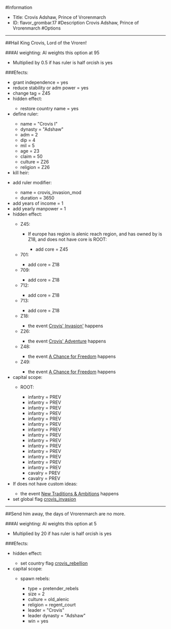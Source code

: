 #Information
 - Title: Crovis Adshaw, Prince of Vrorenmarch
 - ID: flavor_grombar.17
#Description
Crovis Adshaw, Prince of Vrorenmarch
#Options

___
##Hail King Crovis, Lord of the Vroren!

###AI weighting:
AI weights this option at 95
 - Multiplied by 0.5 if has ruler is half orcish is yes


###Efects:<ul><li>grant independence = yes</li><li>reduce stability or adm power = yes</li><li>change tag = Z45</li><li>hidden effect:</li><ul><li>restore country name = yes</li></ul><li>define ruler:</li><ul><li>name = "Crovis I"</li><li>dynasty = "Adshaw"</li><li>adm = 2</li><li>dip = 4</li><li>mil = 5</li><li>age = 23</li><li>claim = 50</li><li>culture = Z26</li><li>religion = Z26</li></ul><li>kill heir:</li><ul></ul><li>add ruler modifier:</li><ul><li>name = crovis_invasion_mod</li><li>duration = 3650</li></ul><li>add years of income = 1</li><li>add yearly manpower = 1</li><li>hidden effect:</li><ul><li>Z45:</li><ul><li>If europe has region is alenic reach region, and  has owned by is Z18, and does not have core is ROOT:</li><ul><li>add core = Z45</li></ul></ul><li>701:</li><ul><li>add core = Z18</li></ul><li>709:</li><ul><li>add core = Z18</li></ul><li>712:</li><ul><li>add core = Z18</li></ul><li>713:</li><ul><li>add core = Z18</li></ul><li>Z18:</li><ul><li>the event [Crovis' Invasion'](../events/crovis_invasion.md) happens</li></ul><li>Z26:</li><ul><li>the event [Crovis' Adventure](../events/crovis_adventure.md) happens</li></ul><li>Z48:</li><ul><li>the event [A Chance for Freedom](../events/a_chance_for_freedom.md) happens</li></ul><li>Z49:</li><ul><li>the event [A Chance for Freedom](../events/a_chance_for_freedom.md) happens</li></ul></ul><li>capital scope:</li><ul><li>ROOT:</li><ul><li>infantry = PREV</li><li>infantry = PREV</li><li>infantry = PREV</li><li>infantry = PREV</li><li>infantry = PREV</li><li>infantry = PREV</li><li>infantry = PREV</li><li>infantry = PREV</li><li>infantry = PREV</li><li>infantry = PREV</li><li>infantry = PREV</li><li>infantry = PREV</li><li>infantry = PREV</li><li>infantry = PREV</li><li>cavalry = PREV</li><li>cavalry = PREV</li></ul></ul><li>If does not have custom ideas:</li><ul><li>the event [New Traditions & Ambitions](../events/new_traditions_ambitions.md) happens</li></ul><li>set global flag [crovis_invasion](../flags/crovis_invasion.md)</li></ul>

___
##Send him away, the days of Vrorenmarch are no more.

###AI weighting:
AI weights this option at 5
 - Multiplied by 20 if has ruler is half orcish is yes


###Efects:<ul><li>hidden effect:</li><ul><li>set country flag [crovis_rebellion](../flags/crovis_rebellion.md)</li></ul><li>capital scope:</li><ul><li>spawn rebels:</li><ul><li>type = pretender_rebels</li><li>size = 2</li><li>culture = old_alenic</li><li>religion = regent_court</li><li>leader = "Crovis"</li><li>leader dynasty = "Adshaw"</li><li>win = yes</li></ul></ul></ul>
